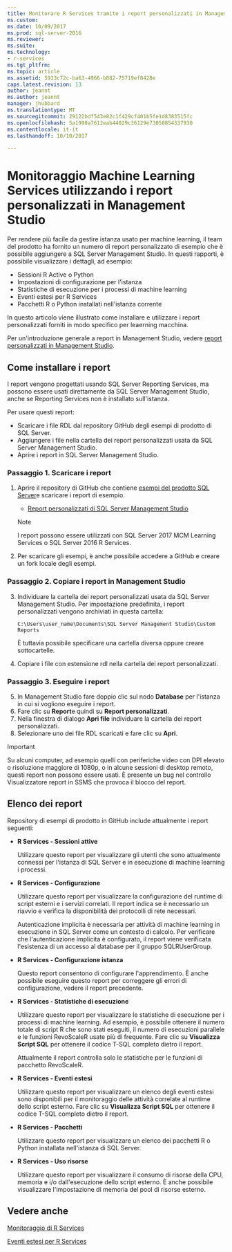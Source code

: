```yaml
---
title: Monitorare R Services tramite i report personalizzati in Management Studio | Microsoft Docs
ms.custom: 
ms.date: 10/09/2017
ms.prod: sql-server-2016
ms.reviewer: 
ms.suite: 
ms.technology:
- r-services
ms.tgt_pltfrm: 
ms.topic: article
ms.assetid: 5933c72c-ba63-4966-b882-75719ef8428e
caps.latest.revision: 13
author: jeannt
ms.author: jeannt
manager: jhubbard
ms.translationtype: MT
ms.sourcegitcommit: 29122bdf543e82c1f429cf401b5fe1d8383515fc
ms.openlocfilehash: 5a1990a7612eab44029c36129e73050854337930
ms.contentlocale: it-it
ms.lasthandoff: 10/10/2017

---
```

# <a name="monitor-machine-learning-services-using-custom-reports-in-management-studio"></a>Monitoraggio Machine Learning Services utilizzando i report personalizzati in Management Studio

Per rendere più facile da gestire istanza usato per machine learning, il team del prodotto ha fornito un numero di report personalizzato di esempio che è possibile aggiungere a SQL Server Management Studio. In questi rapporti, è possibile visualizzare i dettagli, ad esempio:

- Sessioni R Active o Python
- Impostazioni di configurazione per l'istanza
- Statistiche di esecuzione per i processi di machine learning
- Eventi estesi per R Services
- Pacchetti R o Python installati nell'istanza corrente

In questo articolo viene illustrato come installare e utilizzare i report personalizzati forniti in modo specifico per leaerning macchina. 

Per un'introduzione generale a report in Management Studio, vedere [report personalizzati in Management Studio](../../ssms/object/custom-reports-in-management-studio.md).

## <a name="how-to-install-the-reports"></a>Come installare i report

I report vengono progettati usando SQL Server Reporting Services, ma possono essere usati direttamente da SQL Server Management Studio, anche se Reporting Services non è installato sull'istanza. 

Per usare questi report:

* Scaricare i file RDL dal repository GitHub degli esempi di prodotto di SQL Server.
* Aggiungere i file nella cartella dei report personalizzati usata da SQL Server Management Studio.
* Aprire i report in SQL Server Management Studio.


### <a name="step-1-download-the-reports"></a>Passaggio 1. Scaricare i report

1. Aprire il repository di GitHub che contiene [esempi del prodotto SQL Server](https://github.com/Microsoft/sql-server-samples)e scaricare i report di esempio. 

    + [Report personalizzati di SQL Server Management Studio](https://github.com/Microsoft/sql-server-samples/tree/master/samples/features/machine-learning-services/ssms-custom-reports)

    > [!NOTE]
    > I report possono essere utilizzati con SQL Server 2017 MCM Learning Services o SQL Server 2016 R Services.

2. Per scaricare gli esempi, è anche possibile accedere a GitHub e creare un fork locale degli esempi. 

### <a name="step-2-copy-the-reports-to-management-studio"></a>Passaggio 2. Copiare i report in Management Studio

3. Individuare la cartella dei report personalizzati usata da SQL Server Management Studio. Per impostazione predefinita, i report personalizzati vengono archiviati in questa cartella:
    
   `C:\Users\user_name\Documents\SQL Server Management Studio\Custom Reports`

   È tuttavia possibile specificare una cartella diversa oppure creare sottocartelle.

4. Copiare i file con estensione rdl nella cartella dei report personalizzati.


### <a name="step-3-run-the-reports"></a>Passaggio 3. Eseguire i report

5. In Management Studio fare doppio clic sul nodo **Database** per l'istanza in cui si vogliono eseguire i report.
6. Fare clic su **Report**e quindi su **Report personalizzati**.
7. Nella finestra di dialogo **Apri file** individuare la cartella dei report personalizzati.
8. Selezionare uno dei file RDL scaricati e fare clic su **Apri**.

> [!IMPORTANT]
> Su alcuni computer, ad esempio quelli con periferiche video con DPI elevato o risoluzione maggiore di 1080p, o in alcune sessioni di desktop remoto, questi report non possono essere usati. È presente un bug nel controllo Visualizzatore report in SSMS che provoca il blocco del report.

## <a name="report-list"></a>Elenco dei report

Repository di esempi di prodotto in GitHub include attualmente i report seguenti:

+ **R Services - Sessioni attive**

  Utilizzare questo report per visualizzare gli utenti che sono attualmente connessi per l'istanza di SQL Server e in esecuzione di machine learning i processi. 
  
+ **R Services - Configurazione**

  Utilizzare questo report per visualizzare la configurazione del runtime di script esterni e i servizi correlati. Il report indica se è necessario un riavvio e verifica la disponibilità dei protocolli di rete necessari. 
  
  Autenticazione implicita è necessaria per attività di machine learning in esecuzione in SQL Server come un contesto di calcolo. Per verificare che l'autenticazione implicita è configurato, il report viene verificata l'esistenza di un accesso al database per il gruppo SQLRUserGroup.

 + **R Services - Configurazione istanza** 

   Questo report consentono di configurare l'apprendimento. È anche possibile eseguire questo report per correggere gli errori di configurazione, vedere il report precedente.
 
+ **R Services - Statistiche di esecuzione**

  Utilizzare questo report per visualizzare le statistiche di esecuzione per i processi di machine learning. Ad esempio, è possibile ottenere il numero totale di script R che sono stati eseguiti, il numero di esecuzioni parallele e le funzioni RevoScaleR usate più di frequente. Fare clic su **Visualizza Script SQL** per ottenere il codice T-SQL completo dietro il report.

  Attualmente il report controlla solo le statistiche per le funzioni di pacchetto RevoScaleR.

+ **R Services - Eventi estesi**

  Utilizzare questo report per visualizzare un elenco degli eventi estesi sono disponibili per il monitoraggio delle attività correlate al runtime dello script esterno. Fare clic su **Visualizza Script SQL** per ottenere il codice T-SQL completo dietro il report.

+ **R Services - Pacchetti**

  Utilizzare questo report per visualizzare un elenco dei pacchetti R o Python installata nell'istanza di SQL Server.

+ **R Services - Uso risorse**

  Utilizzare questo report per visualizzare il consumo di risorse della CPU, memoria e i/o dall'esecuzione dello script esterno. È anche possibile visualizzare l'impostazione di memoria del pool di risorse esterno.

## <a name="see-also"></a>Vedere anche

[Monitoraggio di R Services](../../advanced-analytics/r-services/monitoring-r-services.md)

[Eventi estesi per R Services](../../advanced-analytics/r-services/extended-events-for-sql-server-r-services.md)

